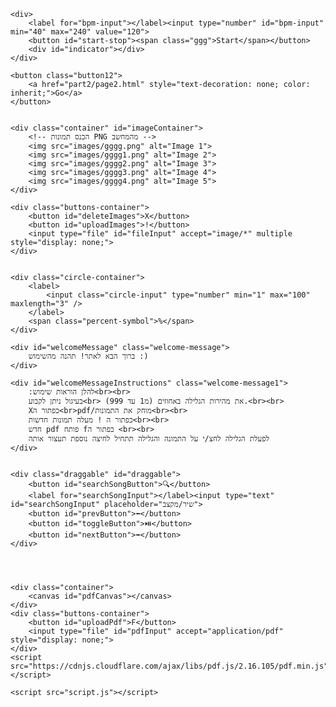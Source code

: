 <!DOCTYPE html>
<html lang="en">

<head>
    <meta charset="UTF-8">
    <meta name="viewport" content="width=device-width, initial-scale=1.0">
    <title>Image Scroll Website</title>
    <link rel="stylesheet" href="style.css">
</head>

<body>

    <div>
        <label for="bpm-input"></label><input type="number" id="bpm-input" min="40" max="240" value="120">
        <button id="start-stop"><span class="ggg">Start</span></button>
        <div id="indicator"></div>
    </div>

    <button class="button12">
        <a href="part2/page2.html" style="text-decoration: none; color: inherit;">Go</a>
    </button>


    <div class="container" id="imageContainer">
        <!-- הכנס תמונות PNG מהמחשב -->
        <img src="images/gggg.png" alt="Image 1">
        <img src="images/gggg1.png" alt="Image 2">
        <img src="images/gggg2.png" alt="Image 3">
        <img src="images/gggg3.png" alt="Image 4">
        <img src="images/gggg4.png" alt="Image 5">
    </div>

    <div class="buttons-container">
        <button id="deleteImages">X</button>
        <button id="uploadImages">!</button>
        <input type="file" id="fileInput" accept="image/*" multiple style="display: none;">
    </div>


    <div class="circle-container">
        <label>
            <input class="circle-input" type="number" min="1" max="100" maxlength="3" />
        </label>
        <span class="percent-symbol">%</span>
    </div>

    <div id="welcomeMessage" class="welcome-message">
        ברוך הבא לאתר! תהנה מהשימוש :)
    </div>

    <div id="welcomeMessageInstructions" class="welcome-message1">
        :להלן הוראות שימוש<br><br>
        בעיגול ניתן לקבוע<br> את מהירות הגלילה באחוזים (מ1 עד 999).<br><br>
        Xכפתור ה<br>pdf/מוחק את התמונות<br><br>
        כפתור ה ! מעלה תמונות חדשות<br><br>
        חדש pdf פותח fכפתור ה <br><br>
        לפעלת הגלילה לחצ/י על התמונה והגלילה תתחיל לחיצה נוספת תעצור אותה
    </div>


    <div class="draggable" id="draggable">
        <button id="searchSongButton">🔍</button>
        <label for="searchSongInput"></label><input type="text" id="searchSongInput" placeholder="שיר/מקצב">
        <button id="prevButton">⬅️</button>
        <button id="toggleButton">⏯️</button>
        <button id="nextButton">➡️</button>
    </div>




    <div class="container">
        <canvas id="pdfCanvas"></canvas>
    </div>
    <div class="buttons-container">
        <button id="uploadPdf">F</button>
        <input type="file" id="pdfInput" accept="application/pdf" style="display: none;">
    </div>
    <script src="https://cdnjs.cloudflare.com/ajax/libs/pdf.js/2.16.105/pdf.min.js"></script>

    <script src="script.js"></script>
</body>

</html>
